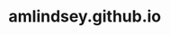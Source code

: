 # amlindsey.github.io

<!DOCTYPE HTML>
  <html>
    <body>
      <h1 style="color:purple>"Hello World"</h1>
    </body>
  </html>
